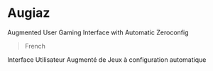 # Augiaz
Augmented User Gaming Interface with Automatic Zeroconfig


> French

Interface Utilisateur Augmenté de Jeux à configuration automatique
